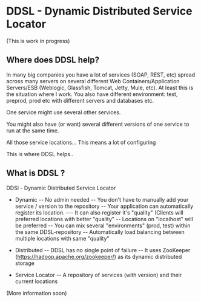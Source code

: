 DDSL - Dynamic Distributed Service Locator
===================

(This is work in progress)


Where does DDSL help?
-------------------------

In many big companies you have a lot of services (SOAP, REST, etc) spread across many servers on 
several different Web Containers/Application Servers/ESB (Weblogic, Glassfish, Tomcat, Jetty, Mule, etc).
At least this is the situation where I work. You also have different environment:
test, preprod, prod etc with different servers and databases etc.

One service might use several other services.

You might also have (or want) several different versions of one service to run at the same time.

All those service locations... This means a lot of configuring

This is where DDSL helps..


What is DDSL ?
------------------

DDSl - Dynamic Distributed Service Locator


- Dynamic
-- No admin needed
-- You don't have to manually add your service / version to the repository
-- Your application can automatically register its location.
--- It can also register it's "quality" (Clients will preferred locations with better "quality"
-- Locations on "localhost" will be preferred
-- You can mix several "environments" (prod, test) within the same DDSL-repository
-- Automatically load balancing between multiple locations with same "quality"

- Distributed
-- DDSL has no single point of failure
-- It uses ZooKeeper (https://hadoop.apache.org/zookeeper/) as its dynamic distributed storage

- Service Locator
-- A repository of services (with version) and their current locations


(More information soon)
